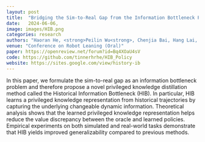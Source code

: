 ```yaml
---
layout: post
title:  "Bridging the Sim-to-Real Gap from the Information Bottleneck Perspective"
date:   2024-06-06,
image: images/HIB.png
categories: research
authors: "Haoran He, <strong>Peilin Wu<strong>, Chenjia Bai, Hang Lai, Lingxiao Wang, Ling Pan, Xiaolin Hu, Weinan Zhang"
venue: "Conference on Robot Leaning (Oral)"
paper: https://openreview.net/forum?id=Bq4XOaU4sV
code: https://github.com/tinnerhrhe/HIB_Policy
website: https://sites.google.com/view/history-ib
---
```

In this paper, we formulate the sim-to-real gap as an information bottleneck problem and therefore propose a novel privileged knowledge distillation method called the Historical Information Bottleneck (HIB). In particular, HIB learns a privileged knowledge representation from historical trajectories by capturing the underlying changeable dynamic information. Theoretical analysis shows that the learned privileged knowledge representation helps reduce the value discrepancy between the oracle and learned policies. Empirical experiments on both simulated and real-world tasks demonstrate that HIB yields improved generalizability compared to previous methods.